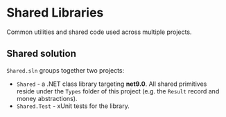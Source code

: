 # Shared Libraries

Common utilities and shared code used across multiple projects.

## Shared solution

`Shared.sln` groups together two projects:

- `Shared` - a .NET class library targeting **net9.0**. All shared primitives
  reside under the `Types` folder of this project (e.g. the `Result` record and
  money abstractions).
- `Shared.Test` - xUnit tests for the library.
